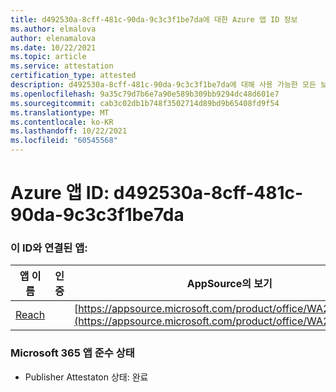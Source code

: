 ```yaml
---
title: d492530a-8cff-481c-90da-9c3c3f1be7da에 대한 Azure 앱 ID 정보
ms.author: elmalova
author: elenamalova
ms.date: 10/22/2021
ms.topic: article
ms.service: attestation
certification_type: attested
description: d492530a-8cff-481c-90da-9c3c3f1be7da에 대해 사용 가능한 모든 보안 및 규정 준수 정보입니다.
ms.openlocfilehash: 9a35c79d7b6e7a90e589b309bb9294dc48d601e7
ms.sourcegitcommit: cab3c02db1b748f3502714d89bd9b65408fd9f54
ms.translationtype: MT
ms.contentlocale: ko-KR
ms.lasthandoff: 10/22/2021
ms.locfileid: "60545568"
---
```

# <a name="azure-app-id-d492530a-8cff-481c-90da-9c3c3f1be7da"></a>Azure 앱 ID: d492530a-8cff-481c-90da-9c3c3f1be7da


### <a name="apps-associated-with-this-id"></a>이 ID와 연결된 앱:
| **앱 이름** | **인증** | **AppSource의 보기** |
|--------------|---------------|-----------------------|
| [Reach](https://docs.microsoft.com/microsoft-365-app-certification/forward/WA200002045) |  | [https://appsource.microsoft.com/product/office/WA200002045](https://appsource.microsoft.com/product/office/WA200002045) |

### <a name="microsoft-365-app-compliance-status"></a>Microsoft 365 앱 준수 상태
- Publisher Attestaton 상태: 완료
